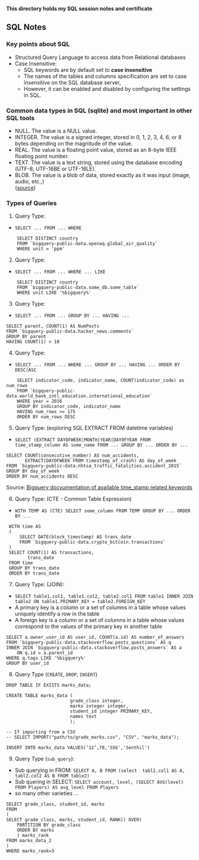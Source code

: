 **This directory holds my SQL session notes and certificate**

## SQL Notes

### Key points about SQL

- Structured Query Language to access data from Relational databases
- Case Insensitive: <br>
    - SQL keywords are by default set to **case insensitive** 
    - The names of the tables and columns specification are set to case insensitive on the SQL database server, 
    - However, it can be enabled and disabled by configuring the settings in SQL.

### Common data types in SQL (sqlite) and most important in other SQL tools

- NULL. The value is a NULL value.
- INTEGER. The value is a signed integer, stored in 0, 1, 2, 3, 4, 6, or 8 bytes depending on the magnitude of the value.
- REAL. The value is a floating point value, stored as an 8-byte IEEE floating point number.
- TEXT. The value is a text string, stored using the database encoding (UTF-8, UTF-16BE or UTF-16LE).
- BLOB. The value is a blob of data, stored exactly as it was input (image, audio, etc.,) <br>
([source](https://www.sqlite.org/datatype3.html))

### Types of Queries

1. Query Type: <br>
- `SELECT ... FROM ... WHERE` 

```
    SELECT DISTINCT country
    FROM `bigquery-public-data.openaq.global_air_quality`
    WHERE unit = 'ppm'
```

2. Query Type: <br>
- `SELECT ... FROM ... WHERE ... LIKE` 

```
    SELECT DISTINCT country
    FROM `bigquery-public-data.some_db.some_table`
    WHERE unit LIKE '%bigquery%'
```

3. Query Type: <br>
- `SELECT ... FROM ... GROUP BY ... HAVING ... `

```
SELECT parent, COUNT(1) AS NumPosts
FROM `bigquery-public-data.hacker_news.comments`
GROUP BY parent
HAVING COUNT(1) > 10
```

4. Query Type: <br>
- `SELECT ... FROM ... WHERE ... GROUP BY ... HAVING ... ORDER BY DESC|ASC`

```
    SELECT indicator_code, indicator_name, COUNT(indicator_code) as num_rows
    FROM `bigquery-public-data.world_bank_intl_education.international_education`
    WHERE year = 2016
    GROUP BY indicator_code, indicator_name
    HAVING num_rows >= 175
    ORDER BY num_rows DESC
```

5. Query Type: (exploring SQL EXTRACT FROM datetime variables) <br>
- `SELECT (EXTRACT DAYOFWEEK|MONTH|YEAR|DAYOFYEAR FROM time_stamp_column AS some_name FROM ... GROUP BY ... ORDER BY ... `

```
SELECT COUNT(consecutive_number) AS num_accidents, 
       EXTRACT(DAYOFWEEK FROM timestamp_of_crash) AS day_of_week
FROM `bigquery-public-data.nhtsa_traffic_fatalities.accident_2015`
GROUP BY day_of_week
ORDER BY num_accidents DESC
```

Source: [Bigquery docyumentation of available time_stamp related keywords](https://cloud.google.com/bigquery/docs/reference/standard-sql/timestamp_functions) 

6. Query Type: (CTE - Common Table Expression) <br>
- `WITH TEMP AS (CTE) SELECT some_column FROM TEMP GROUP BY ... ORDER BY ...`

```
 WITH time AS 
 (
     SELECT DATE(block_timestamp) AS trans_date
     FROM `bigquery-public-data.crypto_bitcoin.transactions`
 )
 SELECT COUNT(1) AS transactions,
        trans_date
 FROM time
 GROUP BY trans_date
 ORDER BY trans_date
```

7. Query Type: (JOIN): <br>
- `SELECT table1.col1, table1.col2, table2.col1 FROM table1 INNER JOIN table2 ON table1.PRIMARY_KEY = table2.FOREIGN_KEY` <br>
- A primary key is a column or a set of columns in a table whose values uniquely identify a row in the table
- A foreign key is a column or a set of columns in a table whose values correspond to the values of the primary key in another table

```
SELECT a.owner_user_id AS user_id, COUNT(a.id) AS number_of_answers
FROM `bigquery-public-data.stackoverflow.posts_questions` AS q
INNER JOIN `bigquery-public-data.stackoverflow.posts_answers` AS a
    ON q.id = a.parent_id
WHERE q.tags LIKE '%bigquery%'
GROUP BY user_id
```

8. Query Type (`CREATE`, `DROP`, `INSERT`)

```
DROP TABLE IF EXISTS marks_data;

CREATE TABLE marks_data (
                        grade_class integer,
                        marks integer integer,
                        student_id integer PRIMARY_KEY,
                        names text
                        );
                        
-- If importing from a CSV                        
-- SELECT IMPORT("path/to/grade_marks.csv", "CSV", "marks_data");

INSERT INTO marks_data VALUES(‘12’,78,'S56','Senthil')
```

9. Query Type (`sub_query`): <br>
- Sub querying in FROM: `SELECT A, B FROM (select  tabl2.col1 AS A, tabl2.col2 AS B FROM table2)`
- Sub quering in SELECT: `SELECT account, level, (SELECT AVG(level) FROM Players) AS avg_level FROM Players`
- so many other varieties ... 

```
SELECT grade_class, student_id, marks
FROM 
(
SELECT grade_class, marks, student_id, RANK() OVER(
    PARTITION BY grade_class
    ORDER BY marks
    ) marks_rank
FROM marks_data_2
)
WHERE marks_rank=3
```

